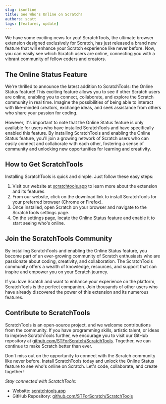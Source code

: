 ```yaml
---
slug: isonline
title: See Who's Online on Scratch!
authors: scatt
tags: [features, update]
---
```


We have some exciting news for you! ScratchTools, the ultimate browser extension designed exclusively for Scratch, has just released a brand new feature that will enhance your Scratch experience like never before. Now, you can easily see which Scratch users are online, connecting you with a vibrant community of fellow coders and creators.

## The Online Status Feature

We're thrilled to announce the latest addition to ScratchTools: the Online Status feature! This exciting feature allows you to see if other Scratch users are online, enabling you to connect, collaborate, and explore the Scratch community in real time. Imagine the possibilities of being able to interact with like-minded creators, exchange ideas, and seek assistance from others who share your passion for coding.

However, it's important to note that the Online Status feature is only available for users who have installed ScratchTools and have specifically enabled this feature. By installing ScratchTools and enabling the Online Status feature, you'll join a growing network of Scratch users who can easily connect and collaborate with each other, fostering a sense of community and unlocking new opportunities for learning and creativity.

## How to Get ScratchTools

Installing ScratchTools is quick and simple. Just follow these easy steps:

1. Visit our website at [scratchtools.app](https://scratchtools.app) to learn more about the extension and its features.
2. From our website, click on the download link to install ScratchTools for your preferred browser (Chrome or Firefox).
3. Once installed, open Scratch on your browser and navigate to the ScratchTools settings page.
4. On the settings page, locate the Online Status feature and enable it to start seeing who's online.

## Join the ScratchTools Community

By installing ScratchTools and enabling the Online Status feature, you become part of an ever-growing community of Scratch enthusiasts who are passionate about coding, creativity, and collaboration. The ScratchTools community offers a wealth of knowledge, resources, and support that can inspire and empower you on your Scratch journey.

If you love Scratch and want to enhance your experience on the platform, ScratchTools is the perfect companion. Join thousands of other users who have already discovered the power of this extension and its numerous features.

## Contribute to ScratchTools

ScratchTools is an open-source project, and we welcome contributions from the community. If you have programming skills, artistic talent, or ideas to improve ScratchTools further, we encourage you to visit our GitHub repository at [github.com/STForScratch/ScratchTools](https://github.com/STForScratch/ScratchTools). Together, we can continue to make Scratch better than ever.

Don't miss out on the opportunity to connect with the Scratch community like never before. Install ScratchTools today and unlock the Online Status feature to see who's online on Scratch. Let's code, collaborate, and create together!

*Stay connected with ScratchTools:*

- Website: [scratchtools.app](https://scratchtools.app)
- GitHub Repository: [github.com/STForScratch/ScratchTools](https://github.com/STForScratch/ScratchTools)
